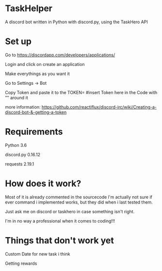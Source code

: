 # TaskHelper
A discord bot written in Python with discord.py, using the TaskHero API

# Set up

Go to https://discordapp.com/developers/applications/

Login and click on create an application

Make everythings as you want it

Go to Settings -> Bot

Copy Token and paste it to the TOKEN= #insert Token here in the Code with "" around it

more information: https://github.com/reactiflux/discord-irc/wiki/Creating-a-discord-bot-&-getting-a-token

# Requirements

Python 3.6

discord.py 0.16.12

requests 2.19.1

# How does it work?
Most of it is already commented in the sourcecode
I'm actually not sure if ever command i implemented works, but they did when i last tested them.

Just ask me on discord or taskhero in case something isn't right.

I'm in no way a professional when it comes to coding!!!

# Things that don't work yet
Custom Date for new task i think

Getting rewards
